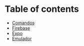 # Table of contents

* [Comandos](README.md)
* [Firebase](firebase.md)
* [Expo](expo.md)
* [Emulador](emulador.md)
